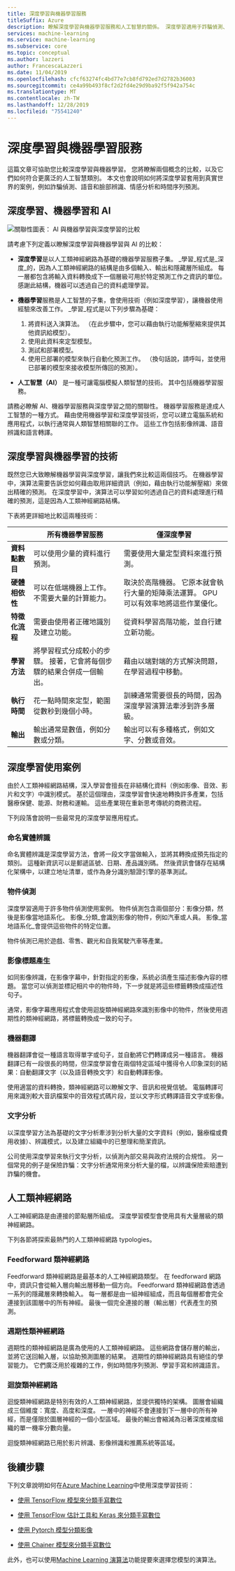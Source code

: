 ```yaml
---
title: 深度學習與機器學習服務
titleSuffix: Azure
description: 瞭解深度學習與機器學習服務和人工智慧的關係。 深度學習適用于詐騙偵測、語音 & 臉部辨識、情感分析和時間序列預測等案例。
services: machine-learning
ms.service: machine-learning
ms.subservice: core
ms.topic: conceptual
ms.author: lazzeri
author: FrancescaLazzeri
ms.date: 11/04/2019
ms.openlocfilehash: cfcf63274fc4bd77e7cb8fd792ed7d2782b36003
ms.sourcegitcommit: ce4a99b493f8cf2d2fd4e29d9ba92f5f942a754c
ms.translationtype: MT
ms.contentlocale: zh-TW
ms.lasthandoff: 12/28/2019
ms.locfileid: "75541240"
---
```

# <a name="deep-learning-vs-machine-learning"></a>深度學習與機器學習服務

這篇文章可協助您比較深度學習與機器學習。 您將瞭解兩個概念的比較，以及它們如何符合更廣泛的人工智慧類別。 本文也會說明如何將深度學習套用到真實世界的案例，例如詐騙偵測、語音和臉部辨識、情感分析和時間序列預測。

## <a name="deep-learning-machine-learning-and-ai"></a>深度學習、機器學習和 AI

![關聯性圖表： AI 與機器學習與深度學習的比較](./media/concept-deep-learning-vs-machine-learning/ai-vs-machine-learning-vs-deep-learning.png)

請考慮下列定義以瞭解深度學習與機器學習與 AI 的比較：

- **深度學習**是以人工類神經網路為基礎的機器學習服務子集。 _學習_程式是_深度_的，因為人工類神經網路的結構是由多個輸入、輸出和隱藏層所組成。 每一層都包含將輸入資料轉換成下一個層級可用於特定預測工作之資訊的單位。 感謝此結構，機器可以透過自己的資料處理學習。

- **機器學習**服務是人工智慧的子集，會使用技術（例如深度學習），讓機器使用經驗來改善工作。 _學習_程式是以下列步驟為基礎：

   1. 將資料送入演算法。 （在此步驟中，您可以藉由執行功能解壓縮來提供其他資訊給模型）。
   1. 使用此資料來定型模型。
   1. 測試和部署模型。
   1. 使用已部署的模型來執行自動化預測工作。 （換句話說，請呼叫，並使用已部署的模型來接收模型所傳回的預測）。

- **人工智慧（AI）** 是一種可讓電腦模擬人類智慧的技術。 其中包括機器學習服務。 
 
請務必瞭解 AI、機器學習服務與深度學習之間的關聯性。 機器學習服務是達成人工智慧的一種方式。 藉由使用機器學習和深度學習技術，您可以建立電腦系統和應用程式，以執行通常與人類智慧相關聯的工作。 這些工作包括影像辨識、語音辨識和語言轉譯。

## <a name="techniques-of-deep-learning-vs-machine-learning"></a>深度學習與機器學習的技術 

既然您已大致瞭解機器學習與深度學習，讓我們來比較這兩個技巧。 在機器學習中，演算法需要告訴您如何藉由取用詳細資訊（例如，藉由執行功能解壓縮）來做出精確的預測。 在深度學習中，演算法可以學習如何透過自己的資料處理進行精確的預測，這是因為人工類神經網路結構。

下表將更詳細地比較這兩種技術：

| |所有機器學習服務 |僅深度學習|
|---|---|---|
|  **資料點數目** | 可以使用少量的資料進行預測。 | 需要使用大量定型資料來進行預測。 |
|  **硬體相依性** | 可以在低端機器上工作。 不需要大量的計算能力。 | 取決於高階機器。 它原本就會執行大量的矩陣乘法運算。 GPU 可以有效率地將這些作業優化。 |
|  **特徵化流程** | 需要由使用者正確地識別及建立功能。 | 從資料學習高階功能，並自行建立新功能。 |
|  **學習方法** | 將學習程式分成較小的步驟。 接著，它會將每個步驟的結果合併成一個輸出。 | 藉由以端對端的方式解決問題，在學習過程中移動。 |
|  **執行時間** | 花一點時間來定型，範圍從數秒到幾個小時。 | 訓練通常需要很長的時間，因為深度學習演算法牽涉到許多層級。 |
|  **輸出** | 輸出通常是數值，例如分數或分類。 | 輸出可以有多種格式，例如文字、分數或音效。 |

## <a name="deep-learning-use-cases"></a>深度學習使用案例

由於人工類神經網路結構，深入學習會擅長在非結構化資料（例如影像、音效、影片和文字）中識別模式。 基於這個理由，深度學習會快速地轉換許多產業，包括醫療保健、能源、財務和運輸。 這些產業現在重新思考傳統的商務流程。 

下列段落會說明一些最常見的深度學習應用程式。

### <a name="named-entity-recognition"></a>命名實體辨識

命名實體辨識是深度學習方法，會將一段文字當做輸入，並將其轉換成預先指定的類別。 這種新資訊可以是郵遞區號、日期、產品識別碼。 然後資訊會儲存在結構化架構中，以建立地址清單，或作為身分識別驗證引擎的基準測試。

### <a name="object-detection"></a>物件偵測

深度學習適用于許多物件偵測使用案例。 物件偵測包含兩個部分：影像分類，然後是影像當地語系化。 影像_分類_會識別影像的物件，例如汽車或人員。 影像_當地語系化_會提供這些物件的特定位置。 

物件偵測已用於遊戲、零售、觀光和自我駕駛汽車等產業。

### <a name="image-caption-generation"></a>影像標題產生

如同影像辨識，在影像字幕中，針對指定的影像，系統必須產生描述影像內容的標題。 當您可以偵測並標記相片中的物件時，下一步就是將這些標籤轉換成描述性句子。 

通常，影像字幕應用程式會使用迴旋類神經網路來識別影像中的物件，然後使用週期性的類神經網路，將標籤轉換成一致的句子。

### <a name="machine-translation"></a>機器翻譯

機器翻譯會從一種語言取得單字或句子，並自動將它們轉譯成另一種語言。 機器翻譯已有一段很長的時間，但深度學習會在兩個特定區域中獲得令人印象深刻的結果：自動翻譯文字（以及語音轉換文字）和自動轉譯影像。

使用適當的資料轉換，類神經網路可以瞭解文字、音訊和視覺信號。 電腦轉譯可用來識別較大音訊檔案中的音效程式碼片段，並以文字形式轉譯語音文字或影像。

### <a name="text-analytics"></a>文字分析

以深度學習方法為基礎的文字分析牽涉到分析大量的文字資料（例如，醫療檔或費用收據）、辨識模式，以及建立組織中的已整理和簡潔資訊。

公司使用深度學習來執行文字分析，以偵測內部交易與政府法規的合規性。 另一個常見的例子是保險詐騙：文字分析通常用來分析大量的檔，以辨識保險索賠遭到詐騙的機會。 

## <a name="artificial-neural-networks"></a>人工類神經網路

人工神經網路是由連接的節點層所組成。 深度學習模型會使用具有大量層級的類神經網路。 

下列各節將探索最熱門的人工類神經網路 typologies。

### <a name="feedforward-neural-network"></a>Feedforward 類神經網路

Feedforward 類神經網路是最基本的人工神經網路類型。 在 feedforward 網路中，資訊只會從輸入層向輸出層移動一個方向。 Feedforward 類神經網路會透過一系列的隱藏層來轉換輸入。 每一層都是由一組神經組成，而且每個層都會完全連接到該圖層中的所有神經。 最後一個完全連接的層（輸出層）代表產生的預測。

### <a name="recurrent-neural-network"></a>週期性類神經網路

週期性的類神經網路是廣為使用的人工類神經網路。 這些網路會儲存層的輸出，並將它送回輸入層，以協助預測圖層的結果。 週期性的類神經網路具有絕佳的學習能力。 它們廣泛用於複雜的工作，例如時間序列預測、學習手寫和辨識語言。

### <a name="convolutional-neural-networks"></a>迴旋類神經網路

迴旋類神經網路是特別有效的人工類神經網路，並提供獨特的架構。 圖層會組織成三個維度：寬度、高度和深度。 一層中的神經不會連接到下一層中的所有神經，而是僅限於圖層神經的一個小型區域。 最後的輸出會縮減為沿著深度維度組織的單一機率分數向量。 

迴旋類神經網路已用於影片辨識、影像辨識和推薦系統等區域。

## <a name="next-steps"></a>後續步驟

下列文章說明如何在[Azure Machine Learning](https://docs.microsoft.com/azure/machine-learning/service/?WT.mc_id=docs-article-lazzeri)中使用深度學習技術：

- [使用 TensorFlow 模型來分類手寫數位](https://docs.microsoft.com/azure/machine-learning/service/how-to-train-tensorflow?WT.mc_id=docs-article-lazzeri)

- [使用 TensorFlow 估計工具和 Keras 來分類手寫數位](https://docs.microsoft.com/azure/machine-learning/service/how-to-train-keras?WT.mc_id=docs-article-lazzeri)

- [使用 Pytorch 模型分類影像](https://docs.microsoft.com/azure/machine-learning/service/how-to-train-pytorch?WT.mc_id=docs-article-lazzeri)

- [使用 Chainer 模型來分類手寫數位](https://docs.microsoft.com/azure/machine-learning/service/how-to-train-chainer?WT.mc_id=docs-article-lazzeri)

此外，也可以使用[Machine Learning 演算法](algorithm-cheat-sheet.md)功能提要來選擇您模型的演算法。
